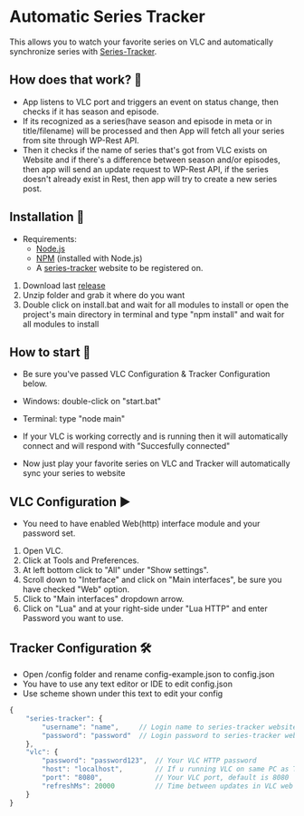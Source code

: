# Automatic Series Tracker

This allows you to watch your favorite series on VLC and automatically synchronize series with [Series-Tracker](https://github.com/JakubSladek/series-tracker).

## How does that work? 🤔

- App listens to VLC port and triggers an event on status change, then checks if it has season and episode.
- If its recognized as a series(have season and episode in meta or in title/filename) will be processed and then App will fetch all your series from site through WP-Rest API.
- Then it checks if the name of series that's got from VLC exists on Website and if there's a difference between season and/or episodes, then app will send an update request to WP-Rest API, if the series doesn't already exist in Rest, then app will try to create a new series post.


## Installation 🚀

- Requirements:
  - [Node.js](https://nodejs.org/)
  - [NPM](https://www.npmjs.com/get-npm) (installed with Node.js)
  - A [series-tracker](https://github.com/JakubSladek/series-tracker) website to be registered on.

1. Download last [release](https://github.com/JakubSladek/automatic-series-tracker/releases)
2. Unzip folder and grab it where do you want
3. Double click on install.bat and wait for all modules to install or open the project's main directory in terminal and type "npm install" and wait for all modules to install

## How to start 🤖

- Be sure you've passed VLC Configuration & Tracker Configuration below.

- Windows: double-click on "start.bat"
- Terminal: type "node main"

- If your VLC is working correctly and is running then it will automatically connect and will respond with "Succesfully connected"
- Now just play your favorite series on VLC and Tracker will automatically sync your series to website

## VLC Configuration ▶️

- You need to have enabled Web(http) interface module and your password set.

1. Open VLC.
2. Click at Tools and Preferences.
3. At left bottom click to "All" under "Show settings".
4. Scroll down to "Interface" and click on "Main interfaces", be sure you have checked "Web" option.
5. Click to "Main interfaces" dropdown arrow.
6. Click on "Lua" and at your right-side under "Lua HTTP" and enter Password you want to use.


## Tracker Configuration 🛠️

- Open /config folder and rename config-example.json to config.json
- You have to use any text editor or IDE to edit config.json
- Use scheme shown under this text to edit your config

```javascript
{
	"series-tracker": {
		"username": "name",     // Login name to series-tracker website
		"password": "password"  // Login password to series-tracker website
	},
	"vlc": {
		"password": "password123",  // Your VLC HTTP password
		"host": "localhost",        // If u running VLC on same PC as Tracker then keep that on 'localhost' 
		"port": "8080",             // Your VLC port, default is 8080
		"refreshMs": 20000          // Time between updates in VLC web client in miliseconds
	}
}
```

